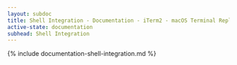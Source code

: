 ```yaml
---
layout: subdoc
title: Shell Integration - Documentation - iTerm2 - macOS Terminal Replacement
active-state: documentation
subhead: Shell Integration
---
```

{% include documentation-shell-integration.md %}


